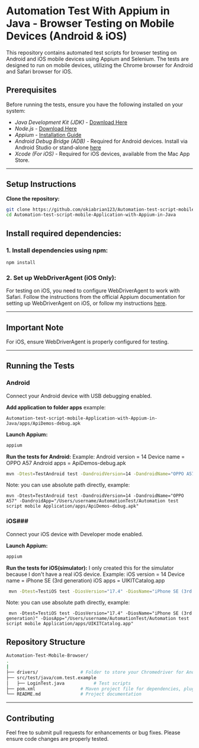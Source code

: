 # Automation Test With Appium in Java - Browser Testing on Mobile Devices (Android & iOS)
This repository contains automated test scripts for browser testing on Android and iOS mobile devices using Appium and Selenium. The tests are designed to run on mobile devices, utilizing the Chrome browser for Android and Safari browser for iOS.

## Prerequisites
Before running the tests, ensure you have the following installed on your system:
- *Java Development Kit (JDK)* - [Download Here](https://www.oracle.com/java/technologies/javase-jdk11-downloads.html)
- *Node.js* - [Download Here](https://nodejs.org/en/download/)
- *Appium* - [Installation Guide](http://appium.io/docs/en/about-appium/getting-started/?lang=en)
- *Android Debug Bridge (ADB)* - Required for Android devices. Install via Android Studio or stand-alone [here](https://developer.android.com/studio/command-line/adb)
- *Xcode (For iOS)* - Required for iOS devices, available from the Mac App Store.

------------------------------------------------------------------------------------
## Setup Instructions
**Clone the repository:**


```bash
git clone https://github.com/okiabrian123/Automation-test-script-mobile-Application-with-Appium-in-Java.git
cd Automation-test-script-mobile-Application-with-Appium-in-Java
```

## Install required dependencies:

### 1. Install dependencies using npm:
```bash
npm install
```

### 2. Set up WebDriverAgent (iOS Only):

For testing on iOS, you need to configure WebDriverAgent to work with Safari. Follow the instructions from the official Appium documentation for setting up WebDriverAgent on iOS, or follow my instructions [here](https://github.com/okiabrian123/Automation-Test-Mobile-Browser/blob/main/WebDriverAgent_Setup.md).

------------------------------------
## Important Note
For iOS, ensure WebDriverAgent is properly configured for testing.

--------------------------------------
## Running the Tests
### Android
Connect your Android device with USB debugging enabled.

**Add application to folder apps**
example: 
```
Automation-test-script-mobile-Application-with-Appium-in-Java/apps/ApiDemos-debug.apk
```
**Launch Appium:**

```bash
appium
```
**Run the tests for Android:**
Example:
Android version = 14
Device name = OPPO A57
Android apps = ApiDemos-debug.apk 
```bash
mvn -Dtest=TestAndroid test -DandroidVersion=14 -DandroidName="OPPO A57" -DandroidApp="ApiDemos-debug.apk"
```

Note: you can use absolute path directly, example:
```
mvn -Dtest=TestAndroid test -DandroidVersion=14 -DandroidName="OPPO A57" -DandroidApp="/Users/username/AutomationTest/Automation test script mobile Application/apps/ApiDemos-debug.apk"
```
### iOS###
Connect your iOS device with Developer mode enabled.

**Launch Appium:**

```bash
appium
```
**Run the tests for iOS(simulator):**
I only created this for the simulator because I don't have a real iOS device.
Example:
iOS version = 14
Device name = iPhone SE (3rd generation)
iOS apps = UIKITCatalog.app
```bash
 mvn -Dtest=TestiOS test -DiosVersion="17.4" -DiosName="iPhone SE (3rd generation)" -DiosApp="UIKITCatalog.app"√
```
Note: you can use absolute path directly, example:
```
 mvn -Dtest=TestiOS test -DiosVersion="17.4" -DiosName="iPhone SE (3rd generation)" -DiosApp="/Users/username/AutomationTest/Automation test script mobile Application/apps/UIKITCatalog.app"
```
## Repository Structure
```bash
Automation-Test-Mobile-Browser/
.
|
├── drivers/                # Folder to store your Chromedriver for Android
├── src/test/java/com.test.example
│   ├── LoginTest.java           # Test scripts
├── pom.xml                 # Maven project file for dependencies, plugin and profile
└── README.md               # Project documentation
```
-------------------------------
## Contributing
Feel free to submit pull requests for enhancements or bug fixes. Please ensure code changes are properly tested.

